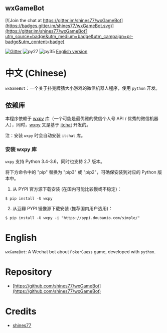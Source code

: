 wxGameBot
-------------

[![Join the chat at https://gitter.im/shines77/wxGameBot](https://badges.gitter.im/shines77/wxGameBot.svg)](https://gitter.im/shines77/wxGameBot?utm_source=badge&utm_medium=badge&utm_campaign=pr-badge&utm_content=badge)

[![Gitter][gitter-picture]][gitter] ![py27][py27] ![py35][py35] [English version][english-version]

# 中文 (Chinese)

`wxGameBot`：一个关于扑克牌猜大小游戏的微信机器人程序，使用 `python` 开发。

## 依赖库

本程序依赖于 [wxpy](https://github.com/youfou/wxpy) 库（一个可能是最优雅的微信个人号 API / 优秀的微信机器人），同时，[wxpy](https://github.com/youfou/wxpy) 又是基于 [itchat](https://github.com/littlecodersh/ItChat) 开发的。

注：安装 `wxpy` 时会自动安装 `itchat` 库。

### 安装 wxpy 库

`wxpy` 支持 Python 3.4-3.6，同时也支持 2.7 版本。

将下方命令中的 "pip" 替换为 "pip3" 或 "pip2"，可确保安装到对应的 Python 版本中。

1. 从 PYPI 官方源下载安装 (在国内可能比较慢或不稳定)：

```
$ pip install -U wxpy
```

2. 从豆瓣 PYPI 镜像源下载安装 (推荐国内用户选用)：

```
$ pip install -U wxpy -i "https://pypi.doubanio.com/simple/"
```

# English

`wxGameBot`: A Wechat bot about `PokerGuess` game, developed with `python`.

# Repository

* [https://github.com/shines77/wxGameBot](https://github.com/shines77/wxGameBot)

# Credits

* [shines77](https://github.com/shines77/)

[gitter-picture]: https://badges.gitter.im/littlecodersh/ItChat.svg
[gitter]: https://gitter.im/shines77/wxGameBot?utm_source=badge&utm_medium=badge&utm_campaign=pr-badge
[py27]: https://img.shields.io/badge/python-2.7-ff69b4.svg
[py35]: https://img.shields.io/badge/python-3.5-red.svg
[english-version]: https://github.com/shines77/wxGameBot/blob/master/README_EN.md
